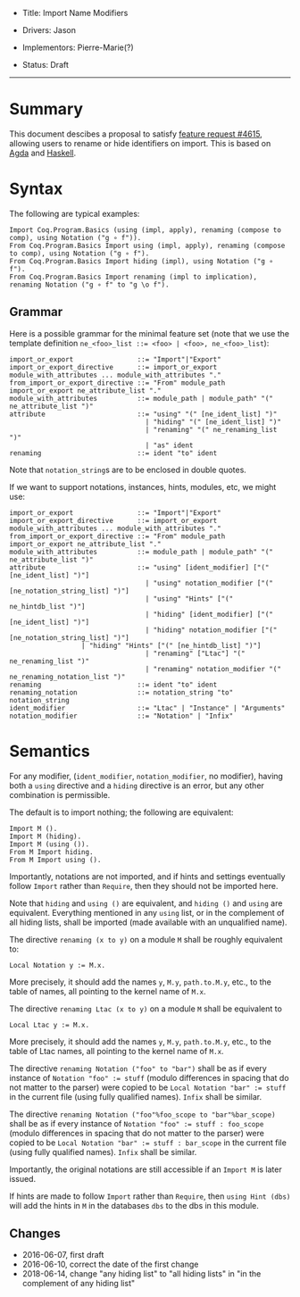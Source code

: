 - Title: Import Name Modifiers

- Drivers: Jason

- Implementors: Pierre-Marie(?)

- Status: Draft

----

# Summary

This document descibes a proposal to satisfy
[feature request #4615](https://coq.inria.fr/bugs/show_bug.cgi?id=4615),
allowing users to rename or hide identifiers on import.  This is
based on
[Agda](http://wiki.portal.chalmers.se/agda/pmwiki.php?n=ReferenceManual.Modules#mods)
and [Haskell](https://wiki.haskell.org/Import).

# Syntax

The following are typical examples:
```coq
Import Coq.Program.Basics (using (impl, apply), renaming (compose to comp), using Notation ("g ∘ f")).
From Coq.Program.Basics Import using (impl, apply), renaming (compose to comp), using Notation ("g ∘ f").
From Coq.Program.Basics Import hiding (impl), using Notation ("g ∘ f").
From Coq.Program.Basics Import renaming (impl to implication), renaming Notation ("g ∘ f" to "g \o f").
```

## Grammar

Here is a possible grammar for the minimal feature set (note that we use the template definition `ne_<foo>_list ::= <foo> | <foo>, ne_<foo>_list`):
```
import_or_export                ::= "Import"|"Export"
import_or_export_directive      ::= import_or_export module_with_attributes ... module_with_attributes "."
from_import_or_export_directive ::= "From" module_path import_or_export ne_attribute_list "."
module_with_attributes          ::= module_path | module_path" "(" ne_attribute_list ")"
attribute                       ::= "using" "(" [ne_ident_list] ")"
                                  | "hiding" "(" [ne_ident_list] ")"
                                  | "renaming" "(" ne_renaming_list ")"
                                  | "as" ident
renaming                        ::= ident "to" ident
```
Note that `notation_string`s are to be enclosed in double quotes.

If we want to support notations, instances, hints, modules, etc, we might use:
```
import_or_export                ::= "Import"|"Export"
import_or_export_directive      ::= import_or_export module_with_attributes ... module_with_attributes "."
from_import_or_export_directive ::= "From" module_path import_or_export ne_attribute_list "."
module_with_attributes          ::= module_path | module_path" "(" ne_attribute_list ")"
attribute                       ::= "using" [ident_modifier] ["(" [ne_ident_list] ")"]
                                  | "using" notation_modifier ["(" [ne_notation_string_list] ")"]
                                  | "using" "Hints" ["(" ne_hintdb_list ")"]
                                  | "hiding" [ident_modifier] ["(" [ne_ident_list] ")"]
                                  | "hiding" notation_modifier ["(" [ne_notation_string_list] ")"]
				  | "hiding" "Hints" ["(" [ne_hintdb_list] ")"]
                                  | "renaming" ["Ltac"] "(" ne_renaming_list ")"
                                  | "renaming" notation_modifier "(" ne_renaming_notation_list ")"
renaming                        ::= ident "to" ident
renaming_notation               ::= notation_string "to" notation_string
ident_modifier                  ::= "Ltac" | "Instance" | "Arguments"
notation_modifier               ::= "Notation" | "Infix"
```

# Semantics

For any modifier, (`ident_modifier`, `notation_modifier`, no
modifier), having both a `using` directive and a `hiding` directive is
an error, but any other combination is permissible.

The default is to import nothing; the following are equivalent:
```coq
Import M ().
Import M (hiding).
Import M (using ()).
From M Import hiding.
From M Import using ().
```
Importantly, notations are not imported, and if hints and settings
eventually follow `Import` rather than `Require`, then they should not
be imported here.

Note that `hiding` and `using ()` are equivalent, and `hiding ()` and
`using` are equivalent.  Everything mentioned in any `using` list, or
in the complement of all hiding lists, shall be imported (made
available with an unqualified name).

The directive `renaming (x to y)` on a module `M` shall be roughly equivalent to:
```coq
Local Notation y := M.x.
```
More precisely, it should add the names `y`, `M.y`, `path.to.M.y`,
etc., to the table of names, all pointing to the kernel name of `M.x`.

The directive `renaming Ltac (x to y)` on a module `M` shall be equivalent to
```coq
Local Ltac y := M.x.
```
More precisely, it should add the names `y`, `M.y`, `path.to.M.y`,
etc., to the table of Ltac names, all pointing to the kernel name of
`M.x`.

The directive `renaming Notation ("foo" to "bar")` shall be as if
every instance of `Notation "foo" := stuff` (modulo differences in
spacing that do not matter to the parser) were copied to be `Local
Notation "bar" := stuff` in the current file (using fully qualified
names).  `Infix` shall be similar.

The directive `renaming Notation ("foo"%foo_scope to "bar"%bar_scope)`
shall be as if every instance of `Notation "foo" := stuff : foo_scope`
(modulo differences in spacing that do not matter to the parser) were
copied to be `Local Notation "bar" := stuff : bar_scope` in the
current file (using fully qualified names).  `Infix` shall be similar.

Importantly, the original notations are still accessible if an `Import
M` is later issued.

If hints are made to follow `Import` rather than `Require`, then
`using Hint (dbs)` will add the hints in `M` in the databases `dbs` to
the dbs in this module.

## Changes
* 2016-06-07, first draft
* 2016-06-10, correct the date of the first change
* 2018-06-14, change "any hiding list" to "all hiding lists" in "in the complement of any hiding list"
